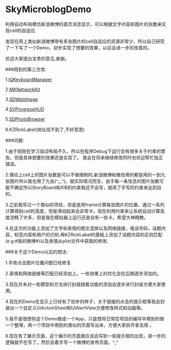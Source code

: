 # SkyMicroblogDemo
利用自动布局模仿新浪微博的首页消息显示，可以根据文字内容和图片的张数来实现cell的自适应.

发现在网上类似新浪微博带有多张图片的cell自适应的资源非常少，所以自己研究了一下写了一个Demo，初步实现了想要的效果，以后会进一步的改善的。

欢迎大家提出宝贵的意见,谢谢。

###用到的第三方库:

1.[IQKeyboardManager](https://github.com/hackiftekhar/IQKeyboardManager)

2.[MKNetworkKit](https://github.com/MugunthKumar/MKNetworkKit)

3.[SDWebImage](https://github.com/rs/SDWebImage)

4.[SVProgressHUD](https://github.com/TransitApp/SVProgressHUD)

5.[SDPhotoBrowser](https://github.com/gsdios/SDPhotoBrowser)

6.KZRickLabel(地址找不到了,不好意思)

###问题:

1.由于刚刚在学习自动布局不久，所以在程序Debug下运行会有很多关于约束的警告。但是具体想要的效果还是实现了。
我会在将来继续修改同时也欢迎帮忙指正错误。

2.理论上cell上的图片张数是可以不做限制的,新浪微博和微信用的都是用的一到九张图片所以我也用了九张(*^__^*)。就实际情况而言，由于每一条信息的图片张数可能不确定所以StoryBoard和XIB的约束我还不会写，就用了手写的约束来达到目的。

3.之前我写过一个类似的项目，但是是用frame计算每张图片的位置，通过一系列计算得到cell的高度，但是滑动起来会非常卡。现在利用约束来让系统自动计算高度流畅了许多，但是我在模拟器上运行还是会有一些卡。希望大神赐教。

4.在这次的功能上添加了文字和表情的图文混排以及网络链接，电话号码，话题内容，标签内容和用户的识别.再KZRickLabel的基础上添加了话题内容的正则匹配(e.g:#我的微博#)以及表情从plist文件中获取的修改.


###关于这个Demo以后的想法:

1.手势点击图片位置问题已经修复.

2.表情和网络链接等匹配已经添加上。一些效果上的优化会在后期逐步添加的。

3.现在并未对一些模型和方法进行封装随着功能的添加会逐步进行封装方便大家使用。

4.现在的Demo在显示上已经有了初步的样子，关于链接的点击的提示框等我会封装出一个自定义UIActoinSheet和UIAlertView方便修改样式和动画等。

5.我不是很想将这个Demo做成一个App，只是想将日常在项目的编写中用到的做一个整理，再一个项目中用到的类似的页面写出来，方便大家拆开拿去用
。

6.现在有了展示页面，这个展示的页面我应该会写到一些提示框的出现，进一步的逻辑就不在写了。然后会着手写一个微博的发布页面。^_^


